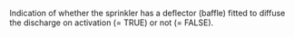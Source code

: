 ﻿Indication of whether the sprinkler has a deflector (baffle) fitted to diffuse the discharge on activation (= TRUE) or not (= FALSE).
